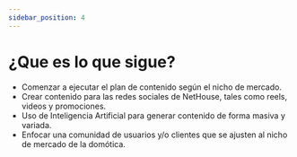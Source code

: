 ```yaml
---
sidebar_position: 4
---
```


# ¿Que es lo que sigue?

- Comenzar a ejecutar el plan de contenido según el nicho de mercado.
- Crear contenido para las redes sociales de NetHouse, tales como reels, videos y promociones.
- Uso de Inteligencia Artificial para generar contenido de forma masiva y variada.
- Enfocar una comunidad de usuarios y/o clientes que se ajusten al nicho de mercado de la domótica.
